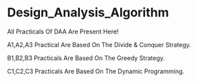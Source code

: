 # Design_Analysis_Algorithm
All Practicals Of DAA Are Present Here!

A1,A2,A3 Practical Are Based On The Divide & Conquer Strategy.

B1,B2,B3 Practicals Are Based On The Greedy Strategy.

C1,C2,C3 Practicals Are Based On The Dynamic Programming.
